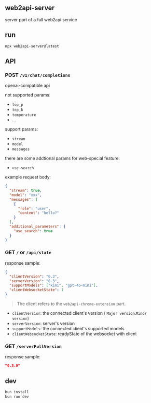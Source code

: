 ## web2api-server

server part of a full web2api service

## run

```sh
npx web2api-server@latest
```

## API

### POST `/v1/chat/completions`

openai-compatible api

not supported params:

- `top_p`
- `top_k`
- `temperature`
- ...

support params:

- `stream`
- `model`
- `messages`

there are some addtional params for web-special feature:

- `use_search`

example request body:

```json
{
  "stream": true,
  "model": "xxx",
  "messages": [
    {
      "role": "user",
      "content": "hello?"
    }
  ],
  "additional_parameters": {
    "use_search": true
  }
}
```

### GET `/` or `/api/state`

response sample:

```json
{
  "clientVersion": "0.3",
  "serverVersion": "0.3",
  "supportModels": ["kimi", "gpt-4o-mini"],
  "clientWebsocketState": 1
}
```

> The client refers to the `web2api-chrome-extension` part.

- `clientVersion`: the connected client's version ( `Major version`.`Minor version`)
- `serverVersion`: server's version
- `supportModels`: the connected client's supported models
- `clientWebsocketState`: readyState of the websocket with client

### GET `/serverFullVersion`

response sample:

```json
"0.3.0"
```

## dev

```sh
bun install
bun run dev
```
